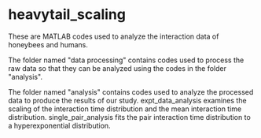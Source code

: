 # heavytail_scaling
These are MATLAB codes used to analyze the interaction data of honeybees and humans. 

The folder named "data processing" contains codes used to process the raw data so that they can be analyzed using the codes in the folder "analysis".

The folder named "analysis" contains codes used to analyze the processed data to produce the results of our study. expt_data_analysis examines the scaling of the interaction time distribution and the mean interaction time distribution. single_pair_analysis fits the pair interaction time distribution to a hyperexponential distribution.
